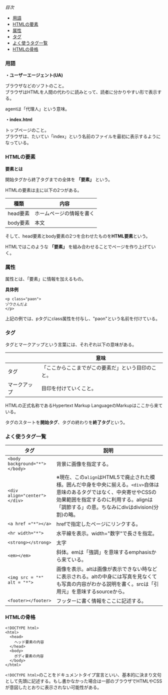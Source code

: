 *目次*
* [用語](#用語)
* [HTMLの要素](#HTMLの要素)
* [属性](#属性)
* [タグ](#タグ)
* [よく使うタグ一覧](#よく使うタグ一覧)
* [HTMLの骨格](#HTMLの骨格)

### 用語

**・ユーザーエージェント(UA)**

ブラウザなどのソフトのこと。  
ブラウザはHTMLを人間の代わりに読みとって、読者に分かりやすい形で表示する。  

agentは「代理人」という意味。

**・index.html**

トップページのこと。  
ブラウザは、たいてい「index」という名前のファイルを最初に表示するようになっている。

### HTMLの要素

**要素とは**
 
開始タグから終了タグまでの全体を **「要素」** という。

HTMLの要素は主に以下の2つがある。

|種類|内容|
|-|-|
|head要素|ホームページの情報を書く|
|body要素|本文|

そして、head要素とbody要素の2つを合わせたものを**HTML要素**という。

HTMLではこのような **「要素」** を組み合わせることでページを作り上げていく。

### 属性

属性とは、「要素」に情報を加えるもの。

**具体例**

```
<p class="paon">
ゾウさんだよ
</p> 
```

上記の例では、pタグにclass属性を付与し、"paon"という名前を付けている。

### タグ

タグとマークアップという言葉には、それぞれ以下の意味がある。

||意味|
|-|-|
|タグ|「ここからここまでがこの要素だ」という目印のこと。|
|マークアップ|目印を付けていくこと。|

HTMLの正式名称であるHypertext Markup LanguageのMarkupはここから来ている。

タグのスタートを**開始タグ**、タグの終わりを**終了タグ**という。

### よく使うタグ一覧

|タグ|説明|
|-|-|
|`<body background="*"></body>`|背景に画像を指定する。|
|`<div align="center"></div>`|※現在、この`align`はHTML5で廃止された模様。囲んだ中身を中央に揃える。`<div>`自体は意味のあるタグではなく、中央寄せやCSSの効果範囲を指定するのに利用する。alignは「調節する」の意。ちなみにdivはdivision(分割)の略。|
|`<a href ="*"></a>`|hrefで指定したページにリンクする。|
|`<hr width="*">`|水平線を表示。width="数字"で長さを指定。|
|`<strong></strong>`|太字|
|`<em></em>`|斜体。emは「強調」を意味するemphasisから来ている。|
|`<img src = "*" alt = "*">`|画像を表示。altは画像が表示できない時などに表示される。altの中身には写真を見なくても写真の内容がわかる説明を書く。srcは「引用元」を意味するsourceから。|
|`<footer></footer>`|フッターに書く情報をここに記述する。|

### HTMLの骨格

```
<!DOCTYPE html>
<html>
  <head>
    ヘッド要素の内容
  </head>
  <body>
    ボディ要素の内容
  </body>
</html>
```

`<!DOCTYPE html>`のことをドキュメントタイプ宣言といい、基本的に決まり文句として先頭に記述する。もし書かなかった場合は一部のブラウザでHTMLやCSSが意図したとおりに表示されない可能性がある。  


